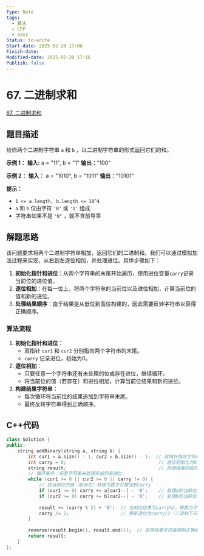 ```yaml
---
Type: Note
tags:
  - 算法
  - CPP
  - easy
Status: to-write
Start-date: 2025-02-20 17:08
Finish-date: 
Modified-date: 2025-02-20 17:16
Publish: false
---
```



# 67. 二进制求和
[67. 二进制求和](https://leetcode.cn/problems/add-binary/)

## 题目描述
给你两个二进制字符串 `a` 和 `b` ，以二进制字符串的形式返回它们的和。

**示例 1：**
**输入:** a = "11", b = "1"
**输出：**"100"

**示例 2：**
**输入：** a = "1010", b = "1011"
**输出：**"10101"

**提示：**
- `1 <= a.length, b.length <= 10^4`
- `a` 和 `b` 仅由字符 `'0'` 或 `'1'` 组成
- 字符串如果不是 `"0"` ，就不含前导零

## 解题思路
该问题要求将两个二进制字符串相加，返回它们的二进制和。我们可以通过模拟加法过程来实现，从右到左逐位相加，并处理进位。具体步骤如下：

1. **初始化指针和进位**：从两个字符串的末尾开始遍历，使用进位变量`carry`记录当前位的进位值。
2. **逐位相加**：在每一位上，将两个字符串的当前位以及进位相加，计算当前位的值和新的进位。
3. **处理结果顺序**：由于结果是从低位到高位构建的，因此需要反转字符串以获得正确顺序。

### 算法流程
1. **初始化指针和进位**：
    - 双指针 `cur1` 和 `cur2` 分别指向两个字符串的末尾。
    - `carry` 记录进位，初始为0。
2. **逐位相加**：
    - 只要任意一个字符串还有未处理的位或存在进位，继续循环。
    - 将当前位的值（若存在）和进位相加，计算当前位结果和新的进位。
3. **构建结果字符串**：
    - 每次循环将当前位的结果追加到字符串末尾。
    - 最终反转字符串得到正确顺序。

## C++代码

```cpp
class Solution {
public:
    string addBinary(string a, string b) {
        int cur1 = a.size() - 1, cur2 = b.size() - 1;  // 双指针指向字符串末尾
        int carry = 0;                                  // 进位初始化为0
        string result;                                  // 存储结果的临时字符串
        // 循环条件：任意字符串未处理完或仍有进位
        while (cur1 >= 0 || cur2 >= 0 || carry != 0) {
            // 将当前位的值（若存在）转换为数字并累加到carry
            if (cur1 >= 0) carry += a[cur1--] - '0';    // 处理a的当前位，指针左移
            if (cur2 >= 0) carry += b[cur2--] - '0';    // 处理b的当前位，指针左移
            
            result += (carry % 2) + '0';  // 当前位结果为carry%2，转换为字符追加
            carry /= 2;                   // 更新进位为carry/2（二进制下只有0或1）
        }
        
        reverse(result.begin(), result.end());  // 反转结果字符串得到正确顺序
        return result;
    }
};
```